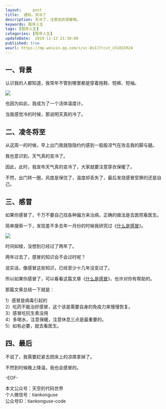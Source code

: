 ```yaml
---   
layout:     post  
title:  通知，天冷了  
description: 天冷了，注意加衣保暖哦。  
keywords: 程序人生  
tags: [程序人生]    
categories: [程序人生]  
updateDate:  2019-11-13 21:30:00  
published: true  
wxurl: https://mp.weixin.qq.com/s/vc-QsIJ7rcst_Ch1EG5R2A  
---  
```



## 一、背景  


认识我的人都知道，我常年不管到哪里都是穿着拖鞋、短裤、短袖。  


![](https://res2019.tiankonguse.com/images/2019/11/13/001.jpg)  


也因为如此，我成为了一个活体温度计。  


当我感觉冷的时候，那说明天真的冷了。  


## 二、凌冬将至  


从这周一的时候，早上出门我就隐隐约约感到一股股凉气在攻击我的脚与腿。  


我也意识到，天气真的变冷了。  


因此，此时，我宣布天气真的变冷了，大家就要注意穿衣保暖了。  


不然，出门转一圈，风度是保住了，温度却丢失了，最后发烧感冒受罪的还是自己。  


## 三、感冒  


如果你感冒了，千万不要自己找各种偏方来治病，正确的做法是去医院看医生。  


简单搜索一下，发现差不多去年一月份的时候我研究过《[什么是感冒](https://mp.weixin.qq.com/s/IkLThwn90MdaGX0blRUtkg)》。  


![](https://res2019.tiankonguse.com/images/2019/11/13/002.png)  


时间如梭，没想到已经过了两年了。  


两年过去了，感冒的知识会不会过时呢？  


说实话，像感冒这些知识，已经至少十几年没变过了。  


所以如果你感冒了，可以看看这篇文章《[什么是感冒](https://mp.weixin.qq.com/s/IkLThwn90MdaGX0blRUtkg)》，也许对你有帮助的。  


那篇文章总结一下就是：  

1）感冒是病毒引起的  
2）吃药不能治好感冒，这个该是需要自身的免疫力来慢慢恢复。  
3）感冒吃抗生素没用  
4）多喝水，注意保暖，注意休息三点是最重要的。  
5）如有必要，就去看医生。  


## 四、最后  


不说了，我需要赶紧去把床上的凉席拿掉了。  


不然到时候晚上降温，我也会感冒的。  



-EOF-  


本文公众号：天空的代码世界  
个人微信号：tiankonguse  
公众号ID：tiankonguse-code  
  

